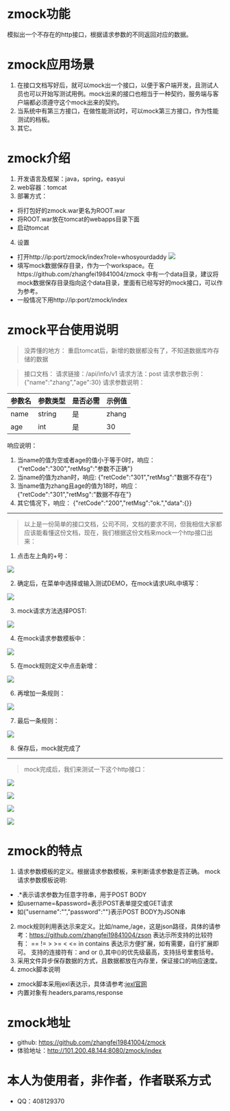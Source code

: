 zmock功能
====

模拟出一个不存在的http接口，根据请求参数的不同返回对应的数据。

zmock应用场景
====

1.  在接口文档写好后，就可以mock出一个接口，以便于客户端开发，且测试人员也可以开始写测试用例。mock出来的接口也相当于一种契约，服务端与客户端都必须遵守这个mock出来的契约。
2.  当系统中有第三方接口，在做性能测试时，可以mock第三方接口，作为性能测试的档板。
3.  其它。

zmock介绍
====

1.  开发语言及框架：java，spring，easyui
2.  web容器：tomcat
3.  部署方式：
 * 将打包好的zmock.war更名为ROOT.war
 * 将ROOT.war放在tomcat的webapps目录下面
 * 启动tomcat
4.  设置
  * 打开http://ip:port/zmock/index?role=whosyourdaddy
  ![](https://testerhome.com/uploads/photo/2017/65fb7aa1-0baf-45ab-8251-cf939d193163.png!large)
  * 填写mock数据保存目录，作为一个workspace。在https://github.com/zhangfei19841004/zmock 中有一个data目录，建议将mock数据保存目录指向这个data目录，里面有已经写好的mock接口，可以作为参考。
  * 一般情况下用http://ip:port/zmock/index

zmock平台使用说明
====
>没弄懂的地方：
重启tomcat后，新增的数据都没有了，不知道数据库咋存储的数据


>  接口文档：
请求链接：/api/info/v1
请求方法：post
请求参数示例：{"name":"zhang","age":30}
请求参数说明：

| 参数名 | 参数类型 | 是否必需 | 示例值 |
| --------- | ------------ | ------------ | --------- |
| name   | string      | 是            | zhang  |
| age      | int           | 是            | 30        |

响应说明：
  1. 当name的值为空或者age的值小于等于0时，响应：
{"retCode":"300","retMsg":"参数不正确"}
  2.  当name的值为zhan时，响应:
{"retCode":"301","retMsg":"数据不存在"}
  3.  当name值为zhang且age的值为18时，响应：
{"retCode":"301","retMsg":"数据不存在"}
  4.  其它情况下，响应：
{"retCode":"200","retMsg":"ok.","data":{}}

***

>  以上是一份简单的接口文档，公司不同，文档的要求不同，但我相信大家都应该能看懂这份文档，现在，我们根据这份文档来mock一个http接口出来：
  1. 点击左上角的+号：
  
  ![](https://testerhome.com/uploads/photo/2017/a33a5327-5cd6-4595-b07b-5fc74eb66800.png!large)
  
  2. 确定后，在菜单中选择或输入测试DEMO，在mock请求URL中填写：
  
  ![](https://testerhome.com/uploads/photo/2017/22f6c283-e3dc-47b9-932a-36abaad5cedd.png!large)
  
  3. mock请求方法选择POST:
  
  ![](https://testerhome.com/uploads/photo/2017/08c0c485-4c63-401a-81a0-6962f377a3a1.png!large)
  
  4. 在mock请求参数模板中：
  
  ![](https://testerhome.com/uploads/photo/2017/c3859752-e489-4b0b-be04-9f4816388fe0.png!large)
  
  5. 在mock规则定义中点击新增：
  
  ![](https://testerhome.com/uploads/photo/2017/36cb97ff-d047-4d77-8deb-b05c445d9b13.png!large)
  
  6. 再增加一条规则：
  
  ![](https://testerhome.com/uploads/photo/2017/a5ee19b8-ea28-4e82-ab31-139f1460e602.png!large)
  
  7. 最后一条规则：
  
  ![](https://testerhome.com/uploads/photo/2017/7b49cded-db16-43cc-a756-9321023373df.png!large)
  
  8. 保存后，mock就完成了

***

>  mock完成后，我们来测试一下这个http接口：

![](https://testerhome.com/uploads/photo/2017/2b9e84f0-4f98-4bf8-aa2b-10cce7e26c24.png!large)

![](https://testerhome.com/uploads/photo/2017/ddebdc65-a7da-4483-8965-67d6279b4055.png!large)

![](https://testerhome.com/uploads/photo/2017/904419a6-bbb0-452b-bdd5-be840b28cd2f.png!large)

![](https://testerhome.com/uploads/photo/2017/81f9c94b-fea0-4834-80bd-f859b5840102.png!large)

zmock的特点
====
1.  请求参数模板的定义。根据请求参数模板，来判断请求参数是否正确。
mock请求参数模板说明:
  * .*表示请求参数为任意字符串，用于POST BODY
  * 如username=&password=表示POST表单提交或GET请求
  * 如{"username":"","password":""}表示POST BODY为JSON串
2.  mock规则利用表达示来定义。比如/name,/age，这是json路径，具体的请参考：https://github.com/zhangfei19841004/zson
表达示所支持的比较符有：
==		!=		>		>=		<		<=		in		contains
表达示方便扩展，如有需要，自行扩展即可。
支持的连接符有：and		or		(),其中()的优先级最高，支持括号里套括号。
3.  采用文件异步保存数据的方式，且数据都放在内存里，保证接口的响应速度。
4.  zmock脚本说明
  * zmock脚本采用jexl表达示，具体请参考:[jexl官网](http://commons.apache.org/proper/commons-jexl/)
  * 内置对象有:headers,params,response

zmock地址
====
* github:  https://github.com/zhangfei19841004/zmock
* 体验地址：http://101.200.48.144:8080/zmock/index

本人为使用者，非作者，作者联系方式
====
* QQ：408129370
